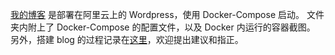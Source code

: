 [我的博客](https://blog.jerryhzy.top) 是部署在阿里云上的 Wordpress，使用 Docker-Compose 启动。
文件夹内附上了 Docker-Compose 的配置文件，以及 Docker 内运行的容器截图。
另外，搭建 blog 的过程记录在[这里](https://blog.jerryhzy.top/category/computerconstruct/)，欢迎提出建议和指正。